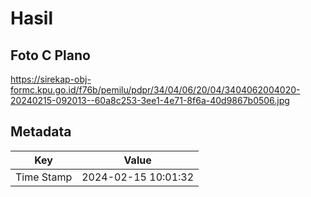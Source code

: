 # Hasil

## Foto C Plano

https://sirekap-obj-formc.kpu.go.id/f76b/pemilu/pdpr/34/04/06/20/04/3404062004020-20240215-092013--60a8c253-3ee1-4e71-8f6a-40d9867b0506.jpg


## Metadata

| Key        | Value               |
| ---------- | ------------------- |
| Time Stamp | 2024-02-15 10:01:32 |




